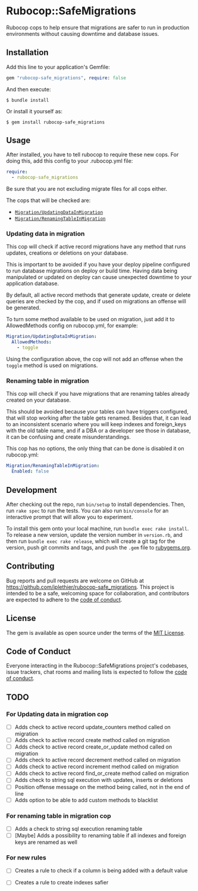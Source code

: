 # Rubocop::SafeMigrations

Rubocop cops to help ensure that migrations are safer to run in production environments without causing downtime and database issues.

## Installation

Add this line to your application's Gemfile:

```ruby
gem "rubocop-safe_migrations", require: false
```

And then execute:

    $ bundle install

Or install it yourself as:

    $ gem install rubocop-safe_migrations

## Usage

After installed, you have to tell rubocop to require these new cops. For doing this, add this config to your .rubocop.yml file:

```yaml
require:
  - rubocop-safe_migrations
```

Be sure that you are not excluding migrate files for all cops either.

The cops that will be checked are:

- [`Migration/UpdatingDataInMigration`](#updating-data-in-migration)
- [`Migration/RenamingTableInMigration`](#renaming-table-in-migration)

### Updating data in migration

This cop will check if active record migrations have any method that runs updates, creations or deletions on your database.

This is important to be avoided if you have your deploy pipeline configured to run database migrations on deploy or build time.
Having data being manipulated or updated on deploy can cause unexpected downtime to your application database.

By default, all active record methods that generate update, create or delete queries are checked by the cop, and if used on migrations an offense will be generated.

To turn some method available to be used on migration, just add it to AllowedMethods config on rubocop.yml, for example:

```yaml
Migration/UpdatingDataInMigration:
  AllowedMethods:
    - toggle
```

Using the configuration above, the cop will not add an offense when the `toggle` method is used on migrations.

### Renaming table in migration

This cop will check if you have migrations that are renaming tables already created on your database.

This should be avoided because your tables can have triggers configured, that will stop working after the table gets renamed.
Besides that, it can lead to an inconsistent scenario where you will keep indexes and foreign_keys with the old table name,
and if a DBA or a developer see those in database, it can be confusing and create misunderstandings.

This cop has no options, the only thing that can be done is disabled it on rubocop.yml:

```yaml
Migration/RenamingTableInMigration:
  Enabled: false
```

## Development

After checking out the repo, run `bin/setup` to install dependencies. Then, run `rake spec` to run the tests. You can also run `bin/console` for an interactive prompt that will allow you to experiment.

To install this gem onto your local machine, run `bundle exec rake install`. To release a new version, update the version number in `version.rb`, and then run `bundle exec rake release`, which will create a git tag for the version, push git commits and tags, and push the `.gem` file to [rubygems.org](https://rubygems.org).

## Contributing

Bug reports and pull requests are welcome on GitHub at https://github.com/jplethier/rubocop-safe_migrations. This project is intended to be a safe, welcoming space for collaboration, and contributors are expected to adhere to the [code of conduct](https://github.com/jplethier/rubocop-safe_migrations/blob/master/CODE_OF_CONDUCT.md).


## License

The gem is available as open source under the terms of the [MIT License](https://opensource.org/licenses/MIT).

## Code of Conduct

Everyone interacting in the Rubocop::SafeMigrations project's codebases, issue trackers, chat rooms and mailing lists is expected to follow the [code of conduct](https://github.com/jplethier/rubocop-safe_migrations/blob/master/CODE_OF_CONDUCT.md).

## TODO

### For Updating data in migration cop
- [ ] Adds check to active record update_counters method called on migration
- [ ] Adds check to active record create method called on migration
- [ ] Adds check to active record create_or_update method called on migration
- [ ] Adds check to active record decrement method called on migration
- [ ] Adds check to active record increment method called on migration
- [ ] Adds check to active record find_or_create method called on migration
- [ ] Adds check to string sql execution with updates, inserts or deletions
- [ ] Position offense message on the method being called, not in the end of line
- [ ] Adds option to be able to add custom methods to blacklist

### For renaming table in migration cop
- [ ] Adds a check to string sql execution renaming table
- [ ] [Maybe] Adds a possibility to renaming table if all indexes and foreign keys are renamed as well

### For new rules
- [ ] Creates a rule to check if a column is being added with a default value
- [ ] Creates a rule to create indexes safier


